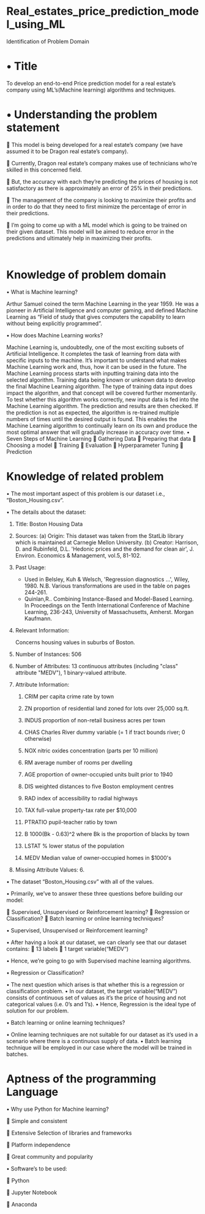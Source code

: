 # Real_estates_price_prediction_model_using_ML

Identification of Problem Domain

# •	Title

To develop an end-to-end Price prediction model for a real estate’s company using ML’s(Machine learning) algorithms and techniques. 


# •	Understanding the problem statement


	This model is being developed for a real estate’s company (we have assumed it to be Dragon real estate’s company).


	Currently, Dragon real estate’s company makes use of technicians who’re skilled in this concerned field.


	But, the accuracy with each they’re predicting the prices of housing is not satisfactory as there is approximately an error of 25% in their predictions.


	The management of the company is looking to maximize their profits and in order to do that they need to first minimize the percentage of error in their predictions.


	I’m going to come up with a ML model which is going to be trained on their given dataset. This model will be aimed to reduce error in the predictions and ultimately help in maximizing their profits.





 


# Knowledge of problem domain

•	What is Machine learning?

Arthur Samuel coined the term Machine Learning in the year 1959. He was a pioneer in Artificial Intelligence and computer gaming, and defined Machine Learning as “Field of study that gives computers the capability to learn without being explicitly programmed”.

•	How does Machine Learning works?

Machine Learning is, undoubtedly, one of the most exciting subsets of Artificial                   Intelligence. It completes the task of learning from data with specific inputs to the machine. It’s           important to understand what makes Machine Learning work and, thus, how it can be used in                    the future. 
The Machine Learning process starts with inputting training data into the selected algorithm. Training data being known or unknown data to develop the final Machine Learning algorithm. The type of training data input does impact the algorithm, and that concept will be covered further momentarily. 
To test whether this algorithm works correctly, new input data is fed into the Machine Learning algorithm. The prediction and results are then checked.
If the prediction is not as expected, the algorithm is re-trained multiple numbers of times until the desired output is found. This enables the Machine Learning algorithm to continually learn on its own and produce the most optimal answer that will gradually increase in accuracy over time.
•	Seven Steps of Machine Learning
	Gathering Data
	Preparing that data
	Choosing a model
	Training
	Evaluation
	Hyperparameter Tuning
	Prediction


# Knowledge of related problem

•	The most important aspect of this problem is our dataset i.e., “Boston_Housing.csv”.

•	The details about the dataset:

1. Title: Boston Housing Data

2. Sources:
   (a) Origin:  This dataset was taken from the StatLib library which is
                maintained at Carnegie Mellon University.
   (b) Creator:  Harrison, D. and Rubinfeld, D.L. 'Hedonic prices and the 
                 demand for clean air', J. Environ. Economics & Management,
                 vol.5, 81-102.

3. Past Usage:
   -   Used in Belsley, Kuh & Welsch, 'Regression diagnostics ...', Wiley, 
       1980.   N.B. Various transformations are used in the table on
       pages 244-261.
    -  Quinlan,R.. Combining Instance-Based and Model-Based Learning.
       In Proceedings on the Tenth International Conference of Machine 
       Learning, 236-243, University of Massachusetts, Amherst. Morgan
       Kaufmann.

4. Relevant Information:

   Concerns housing values in suburbs of Boston.

5. Number of Instances: 506

6. Number of Attributes: 13 continuous attributes (including "class"
                         attribute "MEDV"), 1 binary-valued attribute.

7. Attribute Information:

    1. CRIM      per capita crime rate by town

    2. ZN        proportion of residential land zoned for lots over 
                 25,000 sq.ft.

    3. INDUS     proportion of non-retail business acres per town

    4. CHAS      Charles River dummy variable (= 1 if tract bounds 
                 river; 0 otherwise)

    5. NOX       nitric oxides concentration (parts per 10 million)

    6. RM        average number of rooms per dwelling

    7. AGE       proportion of owner-occupied units built prior to 1940

    8. DIS       weighted distances to five Boston employment centres

    9. RAD       index of accessibility to radial highways

    10. TAX      full-value property-tax rate per $10,000

    11. PTRATIO  pupil-teacher ratio by town

    12. B        1000(Bk - 0.63)^2 where Bk is the proportion of blacks 
                 by town

    13. LSTAT    % lower status of the population

    14. MEDV     Median value of owner-occupied homes in $1000's

8. Missing Attribute Values:  6.

•	The dataset “Boston_Housing.csv” with all of the values.



         

•	 Primarily, we’ve to answer these three questions before building our model:

	 Supervised, Unsupervised or Reinforcement learning?
	 Regression or Classification?
	 Batch learning or online learning techniques? 

•	Supervised, Unsupervised or Reinforcement learning?

•	After having a look at our dataset, we can clearly see that our dataset contains:
	   13 labels
	   1 target variable(“MEDV”)

•	Hence, we’re going to go with Supervised machine learning algorithms.

•	Regression or Classification?

•	The next question which arises is that whether this is a regression or classification problem.
•	In our dataset, the target variable(“MEDV”) consists of continuous set of values as it’s the price of housing and not categorical values (i.e. 0’s and 1’s).
•	Hence, Regression is the ideal type of solution for our problem.

•	Batch learning or online learning techniques?

•	Online learning techniques are not suitable for our dataset as it’s used in a scenario where there is a continuous supply of data.
•	Batch learning technique will be employed in our case where the model will be trained in batches.





 # Aptness of the programming Language

•	Why use Python for Machine learning?

	Simple and consistent

	Extensive Selection of libraries and frameworks

	Platform independence

	Great community and popularity


•	Software’s to be used:

	Python

	Jupyter Notebook

	Anaconda
